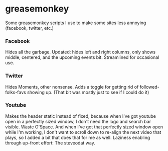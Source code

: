 # greasemonkey
Some greasemonkey scripts I use to make some sites less annoying (facebook, twitter, etc.)

<h3>Facebook</h3>

Hides all the garbage.  Updated: hides left and right columns, only shows middle, centered, and the upcoming events bit. Streamlined for occasional use.

<h3>Twitter</h3>

Hides Moments, other nonsense.  Adds a toggle for getting rid of followed-folks-favs showing up. (That bit was mostly just to see if I could do it)

<h3>Youtube</h3>

Makes the header static instead of fixed, because when I've got youtube open in a perfectly sized window, I don't need the logo and search bar visible.  Waste O'Space. And when I've got that perfectly sized window open while I'm working, I don't want to scroll down to re-align the next video that plays, so I added a bit that does that for me as well.  Laziness enabling through up-front effort: The steveodat way.
